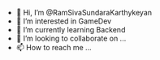 - 👋 Hi, I’m @RamSivaSundaraKarthykeyan
- 👀 I’m interested in GameDev 
- 🌱 I’m currently learning Backend
- 💞️ I’m looking to collaborate on ...
- 📫 How to reach me ...

<!---
RamSivaSundaraKarthykeyan/RamSivaSundaraKarthykeyan is a ✨ special ✨ repository because its `README.md` (this file) appears on your GitHub profile.
You can click the Preview link to take a look at your changes.
--->
  